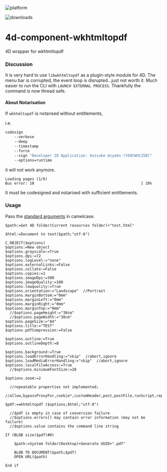 ![platform](https://img.shields.io/static/v1?label=platform&message=osx-64%20|%20win-32%20|%20win-64&color=blue)

![downloads](https://img.shields.io/github/downloads/miyako/4d-component-wkhtmltopdf/total)

# 4d-component-wkhtmltopdf
4D wrapper for wkhtmltopdf

### Discussion

It is very hard to use ``libwkhtmltopdf`` as a plugin-style module for 4D. The menu bar is corrupted, the event loop is disrupted...just not worth it. Much easier to run the CLI with ``LAUNCH EXTERNAL PROCESS``. Thankfully the command is now thread safe. 

#### About Notarisation

If ``wkhtmltopdf`` is notarised without entitlements,

i.e.

```sh
codesign 
	--verbose 
	--deep 
	--timestamp
	--force 
	--sign "Developer ID Application: keisuke miyako (Y69CWUC25B)" 
	--options=runtime 
```

it will not work anymore.

```
Loading pages (1/6)
Bus error: 10                                                ] 10%
```

It must be codesigned and notarised with sufficient entitlements.

### Usage

Pass the [standard arguments](https://wkhtmltopdf.org/usage/wkhtmltopdf.txt) in camelcase.

```
$path:=Get 4D folder(Current resources folder)+"test.html"

$html:=Document to text($path;"utf-8")

C_OBJECT($options)
$options:=New object
$options.grayscale:=True
$options.dpi:=72
$options.logLevel:="none"
$options.externalLinks:=False
$options.collate:=False
$options.copies:=1
$options.imageDpi:=300
$options.imageQuality:=100
$options.lowquality:=True
$options.orientation:="Landscape"  //Portrait
$options.marginBottom:="0mm"
$options.marginLeft:="0mm"
$options.marginRight:="0mm"
$options.marginTop:="0mm"
  //$options.pageHeight:="30cm"
  //$options.pageWidth:="30cm"
$options.pageSize:="A4"
$options.title:="TEST"
$options.pdfCompression:=False

$options.outline:=True
$options.outlineDepth:=8

$options.background:=True
$options.loadErrorHandling:="skip"  //abort,ignore
$options.loadMediaErrorHandling:="skip"  //abort,ignore
$options.localFileAccess:=True
  //$options.minimumFontSize:=20

$options.zoom:=2

  //repeatable properties not implemented;
  //allow,bypassProxyFor,cookie*,customHeader,post,postFile,runScript,replace

$pdf:=wkhtmltopdf ($options;$html;"utf-8")

  //$pdf is empty in case of conversion failure
  //$options.errors[] may contain error information (may not be failure)
  //$options.value contains the command line string

If (BLOB size($pdf)#0)
	
	$path:=System folder(Desktop)+Generate UUID+".pdf"
	
	BLOB TO DOCUMENT($path;$pdf)
	OPEN URL($path)
	
End if 
```

